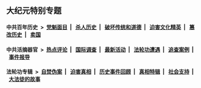 ## 大纪元特别专题

#### 中共百年历史 &nbsp;>&nbsp; [党魁面目](indexes/nf1176107/README.md?05020430) &nbsp;| &nbsp; [杀人历史](indexes/nf1176106/README.md?05020430) &nbsp;| &nbsp; [破坏传统和道德](indexes/nf1176106/README.md?05020430) &nbsp;| &nbsp; [迫害文化精英](indexes/nf1176111/README.md?05020430) &nbsp;| &nbsp; [篡改历史](indexes/nf1176115/README.md?05020430) &nbsp;| &nbsp; [卖国](indexes/nf1176117/README.md?05020430) 

#### 中共活摘器官 &nbsp;>&nbsp; [热点评论](indexes/nf5879/README.md?05020430) &nbsp;| &nbsp; [国际调查](indexes/nf5947/README.md?05020430) &nbsp;| &nbsp; [最新活动](indexes/nf5883/README.md?05020430) &nbsp;| &nbsp; [法轮功遭遇](indexes/nf5881/README.md?05020430) &nbsp;| &nbsp; [追查案例](indexes/nf5880/README.md?05020430) &nbsp;| &nbsp; [事件报导](indexes/nf5877/README.md?05020430) 

#### 法轮功专辑 &nbsp;>&nbsp; [自焚伪案](indexes/nf5562/README.md?05020430) &nbsp;| &nbsp; [迫害真相](indexes/nf4379/README.md?05020430) &nbsp;| &nbsp; [历史事件回顾](indexes/nf5793/README.md?05020430) &nbsp;| &nbsp; [真相特辑](indexes/nf4389/README.md?05020430) &nbsp;| &nbsp; [社会支持](indexes/nf4386/README.md?05020430) &nbsp;| &nbsp; [大法徒的故事](indexes/nf1147481/README.md?05020430) 
